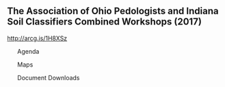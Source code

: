 ## The Association of Ohio Pedologists and Indiana Soil Classifiers Combined Workshops (2017)

http://arcg.is/1H8XSz

<ul>Agenda</ul>
<ul>Maps</ul>
<ul>Document Downloads</ul>



